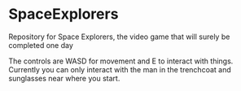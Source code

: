# SpaceExplorers
Repository for Space Explorers, the video game that will surely be completed one day

The controls are WASD for movement and E to interact with things. Currently you can only interact with the man in the
trenchcoat and sunglasses near where you start.
